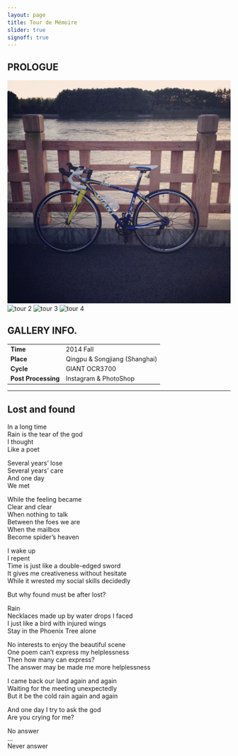 ```yaml
---
layout: page
title: Tour de Mémoire
slider: true
signoff: true
---
```


<link href="/assets/css/ideal-image-slider.css" rel="stylesheet" type="text/css">

## PROLOGUE

<div id="slider">
  <img src="/images/tour/t04.jpg" alt="tour 1" />
  <img data-src="/images/tour/t01.jpg" src="" alt="tour 2" />
  <img data-src="/images/tour/t02.jpg" src="" alt="tour 3" />
  <img data-src="/images/tour/t03.jpg" src="" alt="tour 4" />
</div>

## GALLERY INFO.

|                   |                             |
|:------------------|:----------------------------|
|**Time**           |2014 Fall                    |
|**Place**          |Qingpu & Songjiang (Shanghai)|
|**Cycle**          |GIANT OCR3700                |
|**Post Processing**|Instagram & PhotoShop        |

---

## Lost and found  
In a long time  
Rain is the tear of the god  
I thought  
Like a poet  

Several years’ lose  
Several years’ care  
And one day  
We met  

While the feeling became  
Clear and clear  
When nothing to talk  
Between the foes we are  
When the mailbox  
Become spider’s heaven  

I wake up  
I repent  
Time is just like a double-edged sword  
It gives me creativeness without hesitate  
While it wrested my social skills decidedly  

But why found must be after lost?  

Rain  
Necklaces made up by water drops I faced  
I just like a bird with injured wings  
Stay in the Phoenix Tree alone  

No interests to enjoy the beautiful scene  
One poem can’t express my helplessness  
Then how many can express?  
The answer may be made me more helplessness  

I came back our land again and again  
Waiting for the meeting unexpectedly  
But it be the cold rain again and again  

And one day
I try to ask the god  
Are you crying for me?  

No answer  
…  
Never answer  


<script src="/assets/js/ideal-image-slider.min.js"></script>
<script>
  var slider = new IdealImageSlider.Slider({
    selector: '#slider',
    height: $('#slider').width(),
    interval: 5000,
    effect: 'fade',
    disableNav: true,
  });
  slider.addBulletNav();
  slider.start();
  $(window).resize(function() {
    $('#slider').height($('#slider').width());
  });
</script>
